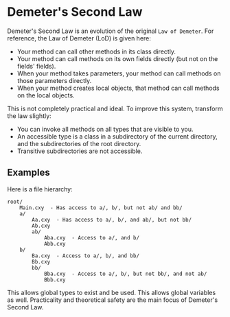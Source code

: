 # Demeter's Second Law #
Demeter's Second Law is an evolution of the original `Law of Demeter`. For reference,
the Law of Demeter (LoD) is given here:

* Your method can call other methods in its class directly.
* Your method can call methods on its own fields directly (but not on the fields' fields).
* When your method takes parameters, your method can call methods on those parameters directly.
* When your method creates local objects, that method can call methods on the local objects.

This is not completely practical and ideal. To improve this system, transform the law
slightly:

* You can invoke all methods on all types that are visible to you.
* An accessible type is a class in a subdirectory of the current directory, and the
subdirectories of the root directory.
* Transitive subdirectories are not accessible.

## Examples ##
Here is a file hierarchy:

	root/
		Main.cxy  - Has access to a/, b/, but not ab/ and bb/
		a/
			Aa.cxy  - Has access to a/, b/, and ab/, but not bb/
			Ab.cxy
			ab/
				Aba.cxy  - Access to a/, and b/
				Abb.cxy
		b/
			Ba.cxy  - Access to a/, b/, and bb/
			Bb.cxy
			bb/
				Bba.cxy  - Access to a/, b/, but not bb/, and not ab/
				Bbb.cxy

This allows global types to exist and be used. This allows global variables as well.
Practicality and theoretical safety are the main focus of Demeter's Second Law.
